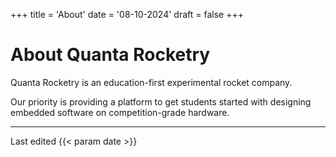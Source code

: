 +++
title = 'About'
date = '08-10-2024'
draft = false
+++

# About Quanta Rocketry

Quanta Rocketry is an education-first experimental rocket company.

Our priority is providing a platform to get students started with designing embedded software on competition-grade hardware.

---

Last edited {{< param date >}}
